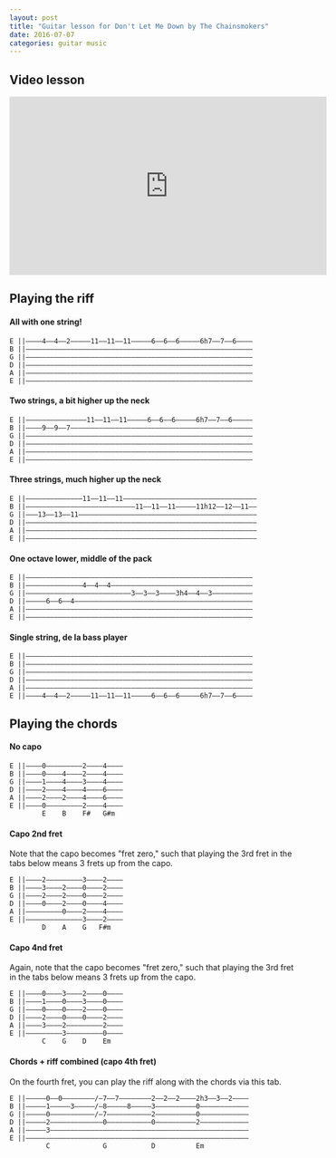 ```yaml
---
layout: post
title: "Guitar lesson for Don't Let Me Down by The Chainsmokers"
date: 2016-07-07
categories: guitar music
---
```


## Video lesson

<iframe width="560" height="315" src="https://www.youtube.com/embed/iy_7QUrp80Y" frameborder="0" allowfullscreen></iframe>

## Playing the riff

#### All with one string!

    E ||––––4––4––2–––––11––11––11–––––6––6––6–––––6h7––7––6––––
    B ||––––––––––––––––––––––––––––––––––––––––––––––––––––––––
    G ||––––––––––––––––––––––––––––––––––––––––––––––––––––––––
    D ||––––––––––––––––––––––––––––––––––––––––––––––––––––––––
    A ||––––––––––––––––––––––––––––––––––––––––––––––––––––––––
    E ||––––––––––––––––––––––––––––––––––––––––––––––––––––––––

#### Two strings, a bit higher up the neck

    E ||–––––––––––––––11––11––11–––––6––6––6–––––6h7––7––6–––––
    B ||––––9––9––7–––––––––––––––––––––––––––––––––––––––––––––
    G ||––––––––––––––––––––––––––––––––––––––––––––––––––––––––
    D ||––––––––––––––––––––––––––––––––––––––––––––––––––––––––
    A ||––––––––––––––––––––––––––––––––––––––––––––––––––––––––
    E ||––––––––––––––––––––––––––––––––––––––––––––––––––––––––

#### Three strings, much higher up the neck

    E ||––––––––––––––11––11––11–––––––––––––––––––––––––––––––––
    B ||–––––––––––––––––––––––––––11––11––11–––––11h12––12––11––
    G ||–––13––13––11––––––––––––––––––––––––––––––––––––––––––––
    D ||–––––––––––––––––––––––––––––––––––––––––––––––––––––––––
    A ||–––––––––––––––––––––––––––––––––––––––––––––––––––––––––
    E ||–––––––––––––––––––––––––––––––––––––––––––––––––––––––––

#### One octave lower, middle of the pack

    E ||––––––––––––––––––––––––––––––––––––––––––––––––––––––––
    B ||––––––––––––––4––4––4–––––––––––––––––––––––––––––––––––
    G ||––––––––––––––––––––––––––3––3––3––––3h4––4––3––––––––––
    D ||–––––6––6––4––––––––––––––––––––––––––––––––––––––––––––
    A ||––––––––––––––––––––––––––––––––––––––––––––––––––––––––
    E ||––––––––––––––––––––––––––––––––––––––––––––––––––––––––

#### Single string, de la bass player

    E ||––––––––––––––––––––––––––––––––––––––––––––––––––––––––
    B ||––––––––––––––––––––––––––––––––––––––––––––––––––––––––
    G ||––––––––––––––––––––––––––––––––––––––––––––––––––––––––
    D ||––––––––––––––––––––––––––––––––––––––––––––––––––––––––
    A ||––––––––––––––––––––––––––––––––––––––––––––––––––––––––
    E ||––––4––4––2–––––11––11––11–––––6––6––6–––––6h7––7––6––––


## Playing the chords

#### No capo

    E ||––––0–––––––––2––––4––––
    B ||––––0––––4––––2––––4––––
    G ||––––1––––4––––3––––4––––
    D ||––––2––––4––––4––––6––––
    A ||––––2––––2––––4––––6––––
    E ||––––0–––––––––2––––4––––
            E    B    F#   G#m

#### Capo 2nd fret

Note that the capo becomes "fret zero," such that playing the 3rd fret in the tabs below means 3 frets up from the capo.

    E ||––––2–––––––––3––––2––––
    B ||––––3––––2––––0––––2––––
    G ||––––2––––2––––0––––2––––
    D ||––––0––––2––––0––––4––––
    A ||–––––––––0––––2––––4––––
    E ||––––––––––––––3––––2––––
            D    A    G   F#m

#### Capo 4nd fret

Again, note that the capo becomes "fret zero," such that playing the 3rd fret in the tabs below means 3 frets up from the capo.

    E ||––––0––––3––––2––––0––––
    B ||––––1––––0––––3––––0––––
    G ||––––0––––0––––2––––0––––
    D ||––––2––––0––––0––––2––––
    A ||––––3––––2–––––––––2––––
    E ||–––––––––3–––––––––0––––
            C    G    D    Em

#### Chords + riff combined (capo 4th fret)

On the fourth fret, you can play the riff along with the chords via this tab.

    E ||–––––0––0––––––––/–7––7––––––––2––2––2––––2h3––3––2––––
    B ||–––––1–––––3–––––/–8–––––8–––––3––––––––––0––––––––––––
    G ||–––––0–––––––––––/–7–––––––––––2––––––––––0––––––––––––
    D ||–––––2–––––––––––––0–––––––––––0––––––––––2––––––––––––
    A ||–––––3–––––––––––––––––––––––––––––––––––––––––––––––––
    E ||–––––––––––––––––––––––––––––––––––––––––––––––––––––––
             C             G           D          Em
